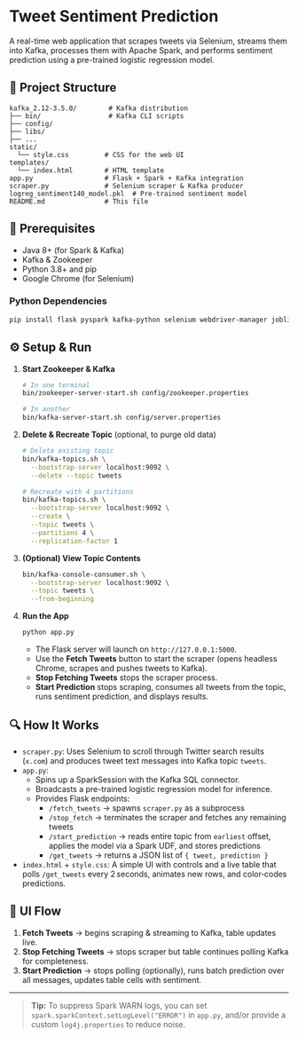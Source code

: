 # Tweet Sentiment Prediction

A real-time web application that scrapes tweets via Selenium, streams them into Kafka, processes them with Apache Spark, and performs sentiment prediction using a pre-trained logistic regression model.

## 🚀 Project Structure

```
kafka_2.12-3.5.0/        # Kafka distribution
├── bin/                 # Kafka CLI scripts
├── config/
├── libs/
├── ...
static/
  └── style.css         # CSS for the web UI
templates/
  └── index.html        # HTML template
app.py                  # Flask + Spark + Kafka integration
scraper.py              # Selenium scraper & Kafka producer
logreg_sentiment140_model.pkl  # Pre-trained sentiment model
README.md               # This file
```

## 🔧 Prerequisites

- Java 8+ (for Spark & Kafka)
- Kafka & Zookeeper
- Python 3.8+ and pip
- Google Chrome (for Selenium)

### Python Dependencies

```bash
pip install flask pyspark kafka-python selenium webdriver-manager joblib
```

## ⚙️ Setup & Run

1. **Start Zookeeper & Kafka**

   ```bash
   # In one terminal
   bin/zookeeper-server-start.sh config/zookeeper.properties

   # In another
   bin/kafka-server-start.sh config/server.properties
   ```

2. **Delete & Recreate Topic** (optional, to purge old data)

   ```bash
   # Delete existing topic
   bin/kafka-topics.sh \
     --bootstrap-server localhost:9092 \
     --delete --topic tweets

   # Recreate with 4 partitions
   bin/kafka-topics.sh \
     --bootstrap-server localhost:9092 \
     --create \
     --topic tweets \
     --partitions 4 \
     --replication-factor 1
   ```

3. **(Optional) View Topic Contents**

   ```bash
   bin/kafka-console-consumer.sh \
     --bootstrap-server localhost:9092 \
     --topic tweets \
     --from-beginning
   ```

4. **Run the App**

   ```bash
   python app.py
   ```

   - The Flask server will launch on `http://127.0.0.1:5000`.
   - Use the **Fetch Tweets** button to start the scraper (opens headless Chrome, scrapes and pushes tweets to Kafka).
   - **Stop Fetching Tweets** stops the scraper process.
   - **Start Prediction** stops scraping, consumes all tweets from the topic, runs sentiment prediction, and displays results.

## 🔍 How It Works

- `scraper.py`: Uses Selenium to scroll through Twitter search results (`x.com`) and produces tweet text messages into Kafka topic `tweets`.
- `app.py`:
  - Spins up a SparkSession with the Kafka SQL connector.
  - Broadcasts a pre-trained logistic regression model for inference.
  - Provides Flask endpoints:
    - `/fetch_tweets` &rarr; spawns `scraper.py` as a subprocess
    - `/stop_fetch` &rarr; terminates the scraper and fetches any remaining tweets
    - `/start_prediction` &rarr; reads entire topic from `earliest` offset, applies the model via a Spark UDF, and stores predictions
    - `/get_tweets` &rarr; returns a JSON list of `{ tweet, prediction }`
- `index.html` + `style.css`: A simple UI with controls and a live table that polls `/get_tweets` every 2 seconds, animates new rows, and color‑codes predictions.

## 🎨 UI Flow

1. **Fetch Tweets** &rarr; begins scraping & streaming to Kafka, table updates live.
2. **Stop Fetching Tweets** &rarr; stops scraper but table continues polling Kafka for completeness.
3. **Start Prediction** &rarr; stops polling (optionally), runs batch prediction over all messages, updates table cells with sentiment.

---

> **Tip:** To suppress Spark WARN logs, you can set `spark.sparkContext.setLogLevel("ERROR")` in `app.py`, and/or provide a custom `log4j.properties` to reduce noise.

